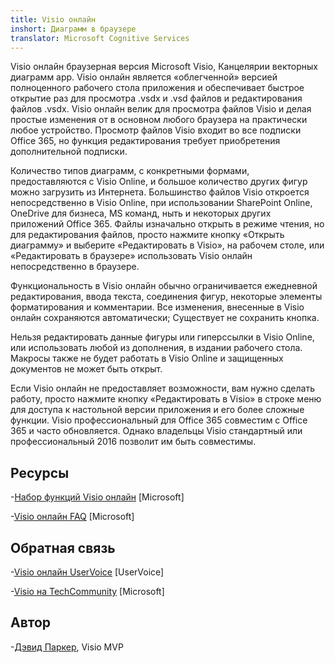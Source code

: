 ```yaml
---
title: Visio онлайн
inshort: Диаграмм в браузере
translator: Microsoft Cognitive Services
---
```



Visio онлайн браузерная версия Microsoft Visio, Канцелярии векторных диаграмм app. Visio онлайн является «облегченной» версией полноценного рабочего стола приложения и обеспечивает быстрое открытие раз для просмотра .vsdx и .vsd файлов и редактирования файлов .vsdx. Visio онлайн велик для просмотра файлов Visio и делая простые изменения от в основном любого браузера на практически любое устройство. Просмотр файлов Visio входит во все подписки Office 365, но функция редактирования требует приобретения дополнительной подписки.

Количество типов диаграмм, с конкретными формами, предоставляются с Visio Online, и большое количество других фигур можно загрузить из Интернета. Большинство файлов Visio откроется непосредственно в Visio Online, при использовании SharePoint Online, OneDrive для бизнеса, MS команд, ныть и некоторых других приложений Office 365. Файлы изначально открыть в режиме чтения, но для редактирования файлов, просто нажмите кнопку «Открыть диаграмму» и выберите «Редактировать в Visio», на рабочем столе, или «Редактировать в браузере» использовать Visio онлайн непосредственно в браузере.

Функциональность в Visio онлайн обычно ограничивается ежедневной редактирования, ввода текста, соединения фигур, некоторые элементы форматирования и комментарии. Все изменения, внесенные в Visio онлайн сохраняются автоматически; Существует не сохранить кнопка.

Нельзя редактировать данные фигуры или гиперссылки в Visio Online, или использовать любой из дополнения, в издании рабочего стола. Макросы также не будет работать в Visio Online и защищенных документов не может быть открыт.

Если Visio онлайн не предоставляет возможности, вам нужно сделать работу, просто нажмите кнопку «Редактировать в Visio» в строке меню для доступа к настольной версии приложения и его более сложные функции. Visio профессиональный для Office 365 совместим с Office 365 и часто обновляется. Однако владельцы Visio стандартный или профессиональный 2016 позволит им быть совместимы.

Ресурсы
---------

-[Набор функций Visio онлайн](https://technet.microsoft.com/library/visio-online-service-descriptoin.aspx)
    \[Microsoft\]

-[Visio онлайн FAQ](https://support.office.com/en-us/article/Visio-Online-Frequently-Asked-Questions-e6647040-2fca-42ec-9fa5-d16a4e39e0ee?ui=en-US&rs=en-US&ad=US)
    \[Microsoft\]

Обратная связь
---------

-[Visio онлайн UserVoice](https://visio.uservoice.com/forums/368199-visio-online)
    \[UserVoice\]

-[Visio на TechCommunity](https://techcommunity.microsoft.com/t5/Visio/ct-p/Visio)
    \[Microsoft\]

Автор
---------

-[Дэвид Паркер](https://www.linkedin.com/in/bvisual/), Visio MVP


